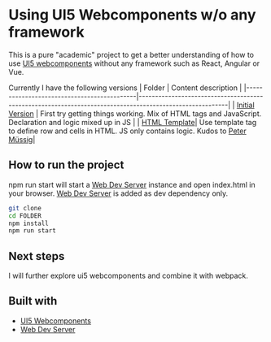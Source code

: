 # Using UI5 Webcomponents w/o any framework

This is a pure "academic" project to get a better understanding of how to use [UI5 webcomponents](https://sap.github.io/ui5-webcomponents/) without any framework such as React, Angular or Vue.

Currently I have the following versions
| Folder                                     | Content description                                                                                     |
|--------------------------------------------|---------------------------------------------------------------------------------------------------------|
| [Initial Version](Initial%20version/)      | First try getting things working. Mix of HTML tags and JavaScript. Declaration and logic mixed up in JS |
| [HTML Template](html%20template%20version/)| Use template tag to define row and cells in HTML. JS only contains logic. Kudos to [Peter Müssig](https://github.com/petermuessig)|


## How to run the project

npm run start will start a [Web Dev Server](https://modern-web.dev/docs/dev-server/overview/) instance and open index.html in your browser.
[Web Dev Server](https://modern-web.dev/docs/dev-server/overview/) is added as dev dependency only.

```bash
git clone
cd FOLDER
npm install
npm run start
```

## Next steps

I will further explore ui5 webcomponents and combine it with webpack.

## Built with

 - [UI5 Webcomponents](https://sap.github.io/ui5-webcomponents/)
 - [Web Dev Server](https://modern-web.dev/docs/dev-server/overview/)